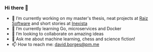 ### Hi there 👋

<!--
**cosmonautd/cosmonautd** is a ✨ _special_ ✨ repository because its `README.md` (this file) appears on your GitHub profile.

Here are some ideas to get you started:
-->

- 🔭 I’m currently working on my master's thesis, neat projects at [Raiz Software](https://raiz.dev) and short stories at [Inexista](https://inexista.com)
- 🌱 I’m currently learning Go, microservices and Docker
- 👯 I’m looking to collaborate on amazing ideas
- 💬 Ask me about machine learning, chess and science fiction!
- 📫 How to reach me: david.borges@pm.me
<!--
- ⚡ Fun fact:
-->

